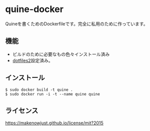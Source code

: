 # quine-docker

Quineを書くためのDockerfileです。完全に私用のために作っています。


## 機能

  - ビルドのために必要なもの色々インストール済み
  - [dotfiles2](https://github.com/MakeNowJust/dotfiles2)設定済み。


## インストール

```console
$ sudo docker build -t quine .
$ sudo docker run -i -t --name quine quine
```


## ライセンス

<https://makenowjust.github.io/license/mit?2015>
